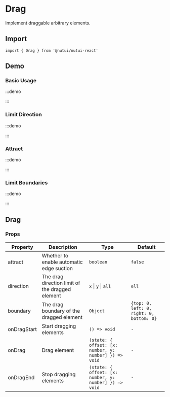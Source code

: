# Drag

Implement draggable arbitrary elements.

## Import

```tsx
import { Drag } from '@nutui/nutui-react'
```

## Demo

### Basic Usage

:::demo

<CodeBlock src='h5/demo1.tsx'></CodeBlock>

:::

### Limit Direction

:::demo

<CodeBlock src='h5/demo2.tsx'></CodeBlock>

:::

### Attract

:::demo

<CodeBlock src='h5/demo3.tsx'></CodeBlock>

:::

### Limit Boundaries

:::demo

<CodeBlock src='h5/demo4.tsx'></CodeBlock>

:::

## Drag

### Props

| Property | Description | Type | Default |
| --- | --- | --- | --- |
| attract | Whether to enable automatic edge suction | `boolean` | `false` |
| direction | The drag direction limit of the dragged element | `x` \| `y` \| `all` | `all` |
| boundary | The drag boundary of the dragged element | `Object` | `{top: 0, left: 0, right: 0, bottom: 0}` |
| onDragStart | Start dragging elements | `() => void` | `-` |
| onDrag | Drag element | `(state: { offset: [x: number, y: number] }) => void` | `-` |
| onDragEnd | Stop dragging elements | `(state: { offset: [x: number, y: number] }) => void` | `-` |
